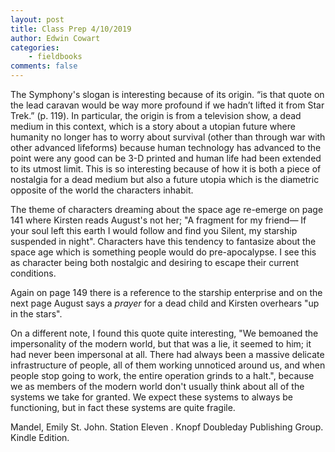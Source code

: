 ```yaml
---
layout: post
title: Class Prep 4/10/2019
author: Edwin Cowart
categories:
    - fieldbooks
comments: false
---
```


The Symphony's slogan is interesting because of its origin. “is that quote on the lead caravan would be way more profound if we hadn’t lifted it from Star Trek.” (p. 119). In particular, the origin is from a television show, a dead medium in this context, which is a story about a utopian future where humanity no longer has to worry about survival (other than through war with other advanced lifeforms) because human technology has advanced to the point were any good can be 3-D printed and human life had been extended to its utmost limit. This is so interesting because of how it is both a piece of nostalgia for a dead medium but also a future utopia which is the diametric opposite of the world the characters inhabit.

The theme of characters dreaming about the space age re-emerge on page 141 where Kirsten reads August's not her; "A fragment for my friend— If your soul left this earth I would follow and find you Silent, my starship suspended in night". Characters have this tendency to fantasize about the space age which is something people would do pre-apocalypse. I see this as character being both nostalgic and desiring to escape their current conditions.

Again on page 149 there is a reference to the starship enterprise and on the next page August says a *prayer* for a dead child and Kirsten overhears "up in the stars". 

On a different note, I found this quote quite interesting, "We bemoaned the impersonality of the modern world, but that was a lie, it seemed to him; it had never been impersonal at all. There had always been a massive delicate infrastructure of people, all of them working unnoticed around us, and when people stop going to work, the entire operation grinds to a halt.", because we as members of the modern world don't usually think about all of the systems we take for granted. We expect these  systems to always be functioning, but in fact these systems are quite fragile. 


Mandel, Emily St. John. Station Eleven . Knopf Doubleday Publishing Group. Kindle Edition. 